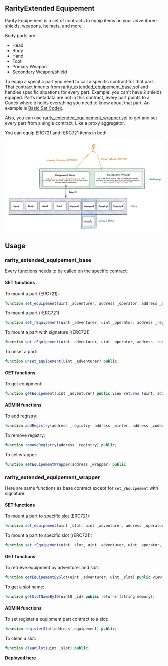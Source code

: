 ## RarityExtended Equipement

Rarity Equipement is a set of contracts to equip items on your adventurer: shields, weapons, helmets, and more.

Body parts are:
- Head
- Body
- Hand
- Foot
- Primary Weapon
- Secondary Weapon/shield

To equip a specific part you need to call a specific contract for that part. That contract inherits from [rarity_extended_equipement_base.sol](rarity_extended_equipement_base.sol) and handles specific situations for every part. 
Example: you can't have 2 shields equiped.
Parts metadata are not in this contract, every part points to a Codex where it holds everything you need to know about that part. An example is [Basic Set Codex](contracts/extensions/rarity_extended_equipement_basic_set/rarity_extended_basic_set_armor_codex.sol).

Also, you can use [rarity_extended_equipement_wrapper.sol](rarity_extended_equipement_wrapper.sol) to get and set every part from a single contract. Like a proxy aggregator.

You can equip ERC721 and rERC721 items in both.

![Concept](equipmentConcept.jpg)

## Usage

### rarity_extended_equipement_base

Every functions needs to be called on the specific contract:

#### SET functions

To mount a part (ERC721):

```js
function set_equipement(uint _adventurer, address _operator, address _registry, uint256 _tokenID) public;
```

To mount a part (rERC721):

```js
function set_rEquipement(uint _adventurer, uint _operator, address _registry, uint256 _tokenID) public;
```

To mount a part with signature (rERC721)

```js
function set_rEquipement(uint _adventurer, uint _operator, address _registry, uint256 _tokenID, uint256 deadline, bytes calldata signature) public;
```

To unset a part:

```js
function unset_equipement(uint _adventurer) public;
```

#### GET functions

To get equipment:

```js
function getEquipement(uint _adventurer) public view returns (uint, address, address, uint8, uint8, bool);
```

#### ADMIN functions

To add registry:

```js
function addRegistry(address _registry, address _minter, address _codex) public;
```

To remove registry:

```js
function removeRegistry(address _registry) public;
```

To set wrapper:

```js
function setEquipementWrapper(address _wrapper) public;
```

### rarity_extended_equipement_wrapper

Here are same functions as base contract except for `set_rEquipement` with signature.

#### SET functions

To mount a part to specific slot (ERC721):

```js
function set_equipement(uint _slot, uint _adventurer, address _operator, address _registry, uint256 _tokenID) public;
```

To mount a part to specific slot (rERC721):

```js
function set_rEquipement(uint _slot, uint _adventurer, uint _operator, address _registry, uint256 _tokenID) public;
```

#### GET functions

To retrieve equipment by adventurer and slot:

```js
function getEquipementBySlot(uint _adventurer, uint _slot) public view returns (uint tokenID, address registry, address codex, uint8 base_type, uint8 item_type, bool fromAdventurer);
```

To get a slot name:

```js
function getSlotNameByID(uint8 _id) public returns (string memory);
```

#### ADMIN functions

To set register a equipment part contract to a slot:

```js
function registerSlot(address _equipement) public;
```

To clean a slot:

```js
function cleanSlot(uint _slot) public;
```

**[Deployed here]()**